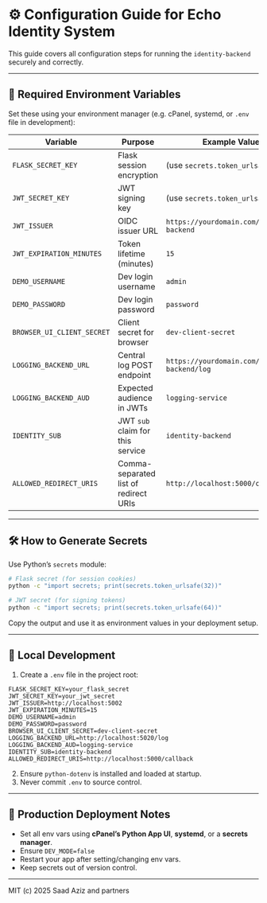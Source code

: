 # ⚙️ Configuration Guide for Echo Identity System

This guide covers all configuration steps for running the `identity-backend` securely and correctly.

---

## 🔐 Required Environment Variables

Set these using your environment manager (e.g. cPanel, systemd, or `.env` file in development):

| Variable                  | Purpose                              | Example Value                                      |
|---------------------------|--------------------------------------|---------------------------------------------------|
| `FLASK_SECRET_KEY`        | Flask session encryption             | (use `secrets.token_urlsafe(32)`)                 |
| `JWT_SECRET_KEY`          | JWT signing key                      | (use `secrets.token_urlsafe(64)`)                 |
| `JWT_ISSUER`              | OIDC issuer URL                      | `https://yourdomain.com/identity-backend`         |
| `JWT_EXPIRATION_MINUTES` | Token lifetime (minutes)             | `15`                                              |
| `DEMO_USERNAME`           | Dev login username                   | `admin`                                           |
| `DEMO_PASSWORD`           | Dev login password                   | `password`                                        |
| `BROWSER_UI_CLIENT_SECRET`| Client secret for browser            | `dev-client-secret`                               |
| `LOGGING_BACKEND_URL`     | Central log POST endpoint            | `https://yourdomain.com/logging-backend/log`      |
| `LOGGING_BACKEND_AUD`     | Expected audience in JWTs            | `logging-service`                                 |
| `IDENTITY_SUB`            | JWT `sub` claim for this service     | `identity-backend`                                |
| `ALLOWED_REDIRECT_URIS`   | Comma-separated list of redirect URIs| `http://localhost:5000/callback`                  |

---

## 🛠 How to Generate Secrets

Use Python’s `secrets` module:

```bash
# Flask secret (for session cookies)
python -c "import secrets; print(secrets.token_urlsafe(32))"

# JWT secret (for signing tokens)
python -c "import secrets; print(secrets.token_urlsafe(64))"
```

Copy the output and use it as environment values in your deployment setup.

---

## 🧪 Local Development

1. Create a `.env` file in the project root:

```
FLASK_SECRET_KEY=your_flask_secret
JWT_SECRET_KEY=your_jwt_secret
JWT_ISSUER=http://localhost:5002
JWT_EXPIRATION_MINUTES=15
DEMO_USERNAME=admin
DEMO_PASSWORD=password
BROWSER_UI_CLIENT_SECRET=dev-client-secret
LOGGING_BACKEND_URL=http://localhost:5020/log
LOGGING_BACKEND_AUD=logging-service
IDENTITY_SUB=identity-backend
ALLOWED_REDIRECT_URIS=http://localhost:5000/callback
```

2. Ensure `python-dotenv` is installed and loaded at startup.
3. Never commit `.env` to source control.

---

## 🚀 Production Deployment Notes

- Set all env vars using **cPanel’s Python App UI**, **systemd**, or a **secrets manager**.
- Ensure `DEV_MODE=false`
- Restart your app after setting/changing env vars.
- Keep secrets out of version control.

---

MIT (c) 2025 Saad Aziz and partners